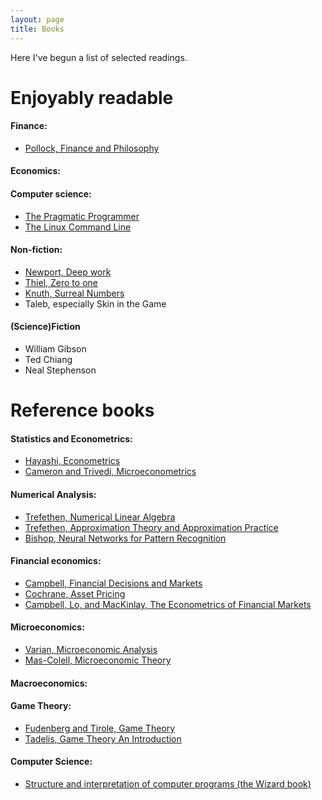 ```yaml
---
layout: page
title: Books
---
```


Here I've begun a list of selected readings.

# Enjoyably readable

#### Finance:
* [Pollock, Finance and Philosophy](https://www.goodreads.com/book/show/39070445-finance-and-philosophy)

#### Economics:

#### Computer science:
* [The Pragmatic Programmer](https://www.goodreads.com/book/show/4099.The_Pragmatic_Programmer)
* [The Linux  Command Line](http://linuxcommand.org/tlcl.php)

#### Non-fiction:
* [Newport, Deep work](https://www.goodreads.com/book/show/25744928-deep-work?ac=1&from_search=true)
* [Thiel, Zero to one](https://www.goodreads.com/book/show/18050143-zero-to-one?ac=1&from_search=true)
* [Knuth, Surreal Numbers](https://www-cs-faculty.stanford.edu/~knuth/sn.html)
* Taleb, especially Skin in the Game

#### (Science)Fiction
* William Gibson
* Ted Chiang
* Neal Stephenson

# Reference books

#### Statistics and Econometrics:
* [Hayashi, Econometrics](https://sites.google.com/site/fumiohayashi/hayashi-econometrics)
* [Cameron and Trivedi, Microeconometrics](https://www.goodreads.com/book/show/1043516.Microeconometrics?ac=1&from_search=true)

#### Numerical Analysis:
* [Trefethen, Numerical Linear Algebra](https://www.goodreads.com/book/show/1372376.Numerical_Linear_Algebra?ac=1&from_search=true)
* [Trefethen, Approximation Theory and Approximation Practice](https://www.goodreads.com/book/show/16670471-approximation-theory-and-approximation-practice?ac=1&from_search=true)
* [Bishop, Neural Networks for Pattern Recognition](https://www.goodreads.com/book/show/92536.Neural_Networks_for_Pattern_Recognition?ac=1&from_search=true)

#### Financial economics:
* [Campbell, Financial Decisions and Markets](https://press.princeton.edu/titles/11177.html)
* [Cochrane, Asset Pricing](https://faculty.chicagobooth.edu/john.cochrane/teaching/asset_pricing.htm)
* [Campbell, Lo, and MacKinlay, The Econometrics of Financial Markets](https://press.princeton.edu/titles/5904.html)

#### Microeconomics:
* [Varian, Microeconomic Analysis](https://www.goodreads.com/book/show/323071.Micro_Analysis?ac=1&from_search=true)
* [Mas-Colell, Microeconomic Theory](https://www.goodreads.com/book/show/735963.Microeconomic_Theory?ac=1&from_search=true)

#### Macroeconomics:

#### Game Theory:
* [Fudenberg and Tirole, Game Theory](https://www.goodreads.com/book/show/469868.Game_Theory)
* [Tadelis, Game Theory An Introduction](https://www.goodreads.com/book/show/15930573-game-theory)

#### Computer Science:
* [Structure and interpretation of computer programs (the Wizard book)](https://www.goodreads.com/book/show/43713.Structure_and_Interpretation_of_Computer_Programs)

